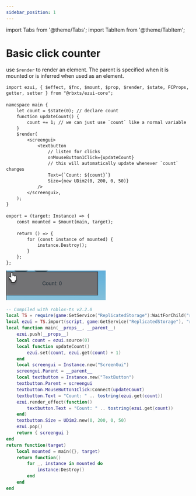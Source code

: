 ```yaml
---
sidebar_position: 1
---
```

import Tabs from '@theme/Tabs';
import TabItem from '@theme/TabItem';

# Basic click counter
use `$render` to render an element. The parent is specified when it is mounted or is inferred when used as an element.



<Tabs>

<TabItem value="Typescript">

```tsx
import ezui, { $effect, $fnc, $mount, $prop, $render, $state, FCProps, getter, setter } from "@rbxts/ezui-core";

namespace main {
	let count = $state(0); // declare count
	function updateCount() {
		count += 1; // we can just use `count` like a normal variable
	}
	$render(
		<screengui>
			<textbutton
				// listen for clicks
				onMouseButton1Click={updateCount}
				// this will automatically update whenever `count` changes
				Text={`Count: ${count}`}
				Size={new UDim2(0, 200, 0, 50)}
			/>
		</screengui>,
	);
}

export = (target: Instance) => {
	const mounted = $mount(main, target);

	return () => {
		for (const instance of mounted) {
			instance.Destroy();
		}
	};
};
```

</TabItem>
<TabItem value="Result">

![Result](./../static/img/Counter.gif)

</TabItem>
<TabItem value="Luau emit">

```lua
-- Compiled with roblox-ts v2.2.0
local TS = require(game:GetService("ReplicatedStorage"):WaitForChild("rbxts_include"):WaitForChild("RuntimeLib"))
local ezui = TS.import(script, game:GetService("ReplicatedStorage"), "rbxts_include", "node_modules", "@rbxts", "ezui", "out")
local function main(__props__, __parent__)
	ezui.push(__props__)
	local count = ezui.source(0)
	local function updateCount()
		ezui.set(count, ezui.get(count) + 1)
	end
	local screengui = Instance.new("ScreenGui")
	screengui.Parent = __parent__
	local textbutton = Instance.new("TextButton")
	textbutton.Parent = screengui
	textbutton.MouseButton1Click:Connect(updateCount)
	textbutton.Text = "Count: " .. tostring(ezui.get(count))
	ezui.render_effect(function()
		textbutton.Text = "Count: " .. tostring(ezui.get(count))
	end)
	textbutton.Size = UDim2.new(0, 200, 0, 50)
	ezui.pop()
	return { screengui }
end
return function(target)
	local mounted = main({}, target)
	return function()
		for _, instance in mounted do
			instance:Destroy()
		end
	end
end
```

</TabItem>
</Tabs>
